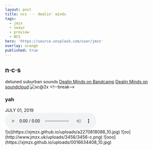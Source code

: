 ```yaml
---
layout: post
title: ncs ··· dealin' minds
tags:
  - jmzx
  - swayz
  - preview
  - NCS
hero: 'https://source.unsplash.com/user/jmzx'
overlay: orange
published: true
---
```

## n·c·s
detuned suburban sounds
[Dealin Minds on Bandcamp](https://www.natural-conscious-states.bandcamp.com/releases)
[Dealin Minds on soundcloud](https://www.soundcloud.com/jmzx/dealin-minds-preview)
![sc@2x](https://user-images.githubusercontent.com/1854925/89157177-494fd200-d596-11ea-9549-4ea8c55098f4.png)
<!–-break-–>
<article>
	<div class="cont">
		<h3>yah</h3>
		<time> JULY 01, 2019</time>
	</div>
	<audio class="audio" controls="controls">
		<source type="audio/mpeg" src="https://www.jmzx.uk/uploads/audio/Dealin Minds_preview.mp3?_=1">
	</audio>
</article>
![o](https://xjmzx.github.io/uploads/a2270818088_10.jpg)
<!–-break-–>
![oo](http://www.jmzx.uk/uploads/3456/3456-c.png)
<!–-break-–>
![ooo](https://xjmzx.github.io/uploads/0016634408_10.jpg)
<!–-break-–>
